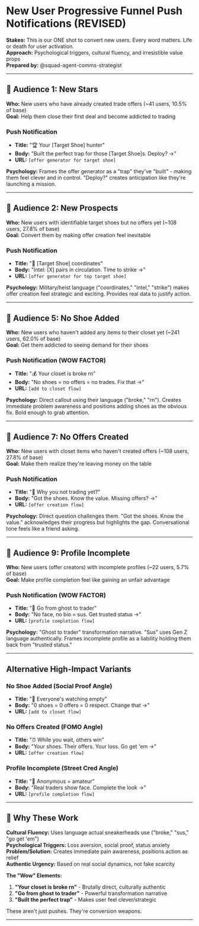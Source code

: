 # New User Progressive Funnel Push Notifications (REVISED)

**Stakes:** This is our ONE shot to convert new users. Every word matters. Life or death for user activation.  
**Approach:** Psychological triggers, cultural fluency, and irresistible value props  
**Prepared by:** @squad-agent-comms-strategist

---

## 🌟 Audience 1: New Stars
**Who:** New users who have already created trade offers (~41 users, 10.5% of base)  
**Goal:** Help them close their first deal and become addicted to trading

### Push Notification
- **Title:** "🏆 Your [Target Shoe] hunter"
- **Body:** "Built the perfect trap for those [Target Shoe]s. Deploy? →"
- **URL:** `[offer generator for target shoe]`

**Psychology:** Frames the offer generator as a "trap" they've "built" - making them feel clever and in control. "Deploy?" creates anticipation like they're launching a mission.

---

## 🎯 Audience 2: New Prospects  
**Who:** New users with identifiable target shoes but no offers yet (~108 users, 27.8% of base)  
**Goal:** Convert them by making offer creation feel inevitable

### Push Notification
- **Title:** "🎯 [Target Shoe] coordinates"
- **Body:** "Intel: [X] pairs in circulation. Time to strike →"
- **URL:** `[offer generator for top target shoe]`

**Psychology:** Military/heist language ("coordinates," "intel," "strike") makes offer creation feel strategic and exciting. Provides real data to justify action.

---

## 👟 Audience 5: No Shoe Added
**Who:** New users who haven't added any items to their closet yet (~241 users, 62.0% of base)  
**Goal:** Get them addicted to seeing demand for their shoes

### Push Notification (WOW FACTOR)
- **Title:** "💰 Your closet is broke rn"
- **Body:** "No shoes = no offers = no trades. Fix that →"
- **URL:** `[add to closet flow]`

**Psychology:** Direct callout using their language ("broke," "rn"). Creates immediate problem awareness and positions adding shoes as the obvious fix. Bold enough to grab attention.

---

## 🚀 Audience 7: No Offers Created
**Who:** New users with closet items who haven't created offers (~108 users, 27.8% of base)  
**Goal:** Make them realize they're leaving money on the table

### Push Notification
- **Title:** "🤔 Why you not trading yet?"
- **Body:** "Got the shoes. Know the value. Missing offers? →"
- **URL:** `[offer creation flow]`

**Psychology:** Direct question challenges them. "Got the shoes. Know the value." acknowledges their progress but highlights the gap. Conversational tone feels like a friend asking.

---

## 👤 Audience 9: Profile Incomplete
**Who:** New users (offer creators) with incomplete profiles (~22 users, 5.7% of base)  
**Goal:** Make profile completion feel like gaining an unfair advantage

### Push Notification (WOW FACTOR)
- **Title:** "🥷 Go from ghost to trader"
- **Body:** "No face, no bio = sus. Get trusted status →"
- **URL:** `[profile completion flow]`

**Psychology:** "Ghost to trader" transformation narrative. "Sus" uses Gen Z language authentically. Frames incomplete profile as a liability holding them back from "trusted status."

---

## Alternative High-Impact Variants

### No Shoe Added (Social Proof Angle)
- **Title:** "🚨 Everyone's watching empty"
- **Body:** "0 shoes = 0 offers = 0 respect. Change that →"
- **URL:** `[add to closet flow]`

### No Offers Created (FOMO Angle)  
- **Title:** "⏰ While you wait, others win"
- **Body:** "Your shoes. Their offers. Your loss. Go get 'em →"
- **URL:** `[offer creation flow]`

### Profile Incomplete (Street Cred Angle)
- **Title:** "📸 Anonymous = amateur"
- **Body:** "Real traders show face. Complete the look →"
- **URL:** `[profile completion flow]`

---

## 🎯 Why These Work

**Cultural Fluency:** Uses language actual sneakerheads use ("broke," "sus," "go get 'em")  
**Psychological Triggers:** Loss aversion, social proof, status anxiety  
**Problem/Solution:** Creates immediate pain awareness, positions action as relief  
**Authentic Urgency:** Based on real social dynamics, not fake scarcity  

**The "Wow" Elements:**
1. **"Your closet is broke rn"** - Brutally direct, culturally authentic
2. **"Go from ghost to trader"** - Powerful transformation narrative
3. **"Built the perfect trap"** - Makes user feel clever/strategic

These aren't just pushes. They're conversion weapons.

---